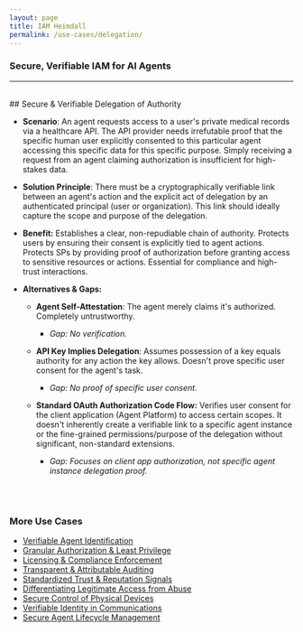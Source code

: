 ```yaml
---
layout: page
title: IAM Heimdall
permalink: /use-cases/delegation/
---
```

### Secure, Verifiable IAM for AI Agents
---

<br>
## Secure & Verifiable Delegation of Authority

- **Scenario**: An agent requests access to a user's private medical records via a healthcare API. The API provider needs irrefutable proof that the specific human user explicitly consented to this particular agent accessing this specific data for this specific purpose. Simply receiving a request from an agent claiming authorization is insufficient for high-stakes data.
    
- **Solution Principle**: There must be a cryptographically verifiable link between an agent's action and the explicit act of delegation by an authenticated principal (user or organization). This link should ideally capture the scope and purpose of the delegation.
    
- **Benefit:** Establishes a clear, non-repudiable chain of authority. Protects users by ensuring their consent is explicitly tied to agent actions. Protects SPs by providing proof of authorization before granting access to sensitive resources or actions. Essential for compliance and high-trust interactions.
    
- **Alternatives & Gaps:**
    

	- **Agent Self-Attestation**: The agent merely claims it's authorized. Completely untrustworthy. 
		- *Gap: No verification.*
    
	- **API Key Implies Delegation**: Assumes possession of a key equals authority for any action the key allows. Doesn't prove specific user consent for the agent's task. 
		- *Gap: No proof of specific user consent.*
    

	- **Standard OAuth Authorization Code Flow:** Verifies user consent for the client application (Agent Platform) to access certain scopes. It doesn't inherently create a verifiable link to a specific agent instance or the fine-grained permissions/purpose of the delegation without significant, non-standard extensions. 
		- *Gap: Focuses on client app authorization, not specific agent instance delegation proof.*




<br><br>

### More Use Cases
- [Verifiable Agent Identification](./IDandAuth.md)
- [Granular Authorization & Least Privilege](./AuthandLeastPrivilege.md)
- [Licensing & Compliance Enforcement](./ComplianceEnforcement.md)
- [Transparent & Attributable Auditing](./AgentAuditing.md)
- [Standardized Trust & Reputation Signals](./TrustSignals.md)
- [Differentiating Legitimate Access from Abuse](./BotAbuse.md)
- [Secure Control of Physical Devices](./PhysicalDevices.md)
- [Verifiable Identity in Communications](./VoiceVerification.md)
- [Secure Agent Lifecycle Management](./LifecycleManagement.md)